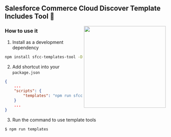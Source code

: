 ## Salesforce Commerce Cloud Discover Template Includes Tool 🔎

<img src="https://raw.githubusercontent.com/uzumaxy/awesome-sfcc/master/assets/sfcc-logo.png" align="right" width="256"/>

### How to use it
1. Install as a development dependency
```sh
npm install sfcc-templates-tool -D
```

2. Add shortcut into your `package.json`
```json
{
    ...
    "scripts": {
        "templates": "npm run sfcc-templates-tool"
    }
    ...
}
```

3. Run the command to use template tools
```sh
$ npm run templates
```